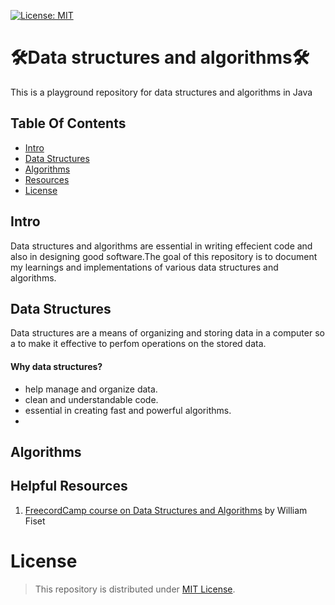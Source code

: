 [![License: MIT](https://img.shields.io/badge/License-MIT-yellow.svg)](https://opensource.org/licenses/MIT)
<!-- ![Url Checker](https://github.com/Brianonchari/Ds-Algorithms/blob/main/.github/workflows/url_checker.yml/badge.svg) -->

# 🛠Data structures and algorithms🛠 
This is a playground repository for data structures and algorithms in Java
## Table Of Contents
- [Intro](#Intro)
- [Data Structures](#data-structures)
- [Algorithms](#algorithms)
- [Resources](#resources)
- [License](#license)

## Intro
Data structures and algorithms are essential in writing effecient code and also in designing good software.The goal
of this repository is to document my learnings and implementations of various data structures and algorithms.

## Data Structures
Data structures are a means of organizing and storing data in a computer so a to make it effective to perfom operations on the stored data.
#### Why data structures?
- help manage and organize data.
- clean and understandable code.
- essential in creating fast and powerful algorithms.
- 
## Algorithms

## Helpful Resources
1. [FreecordCamp course on Data Structures and Algorithms](https://www.youtube.com/watch?v=RBSGKlAvoiM) by William Fiset

# License
> This repository is distributed under [MIT License](https://opensource.org/licenses/MIT).


